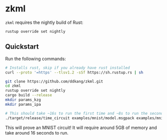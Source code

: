 # zkml

`zkml` requires the nightly build of Rust:
```
rustup override set nightly
```

## Quickstart

Run the following commands:
```sh
# Installs rust, skip if you already have rust installed
curl --proto '=https' --tlsv1.2 -sSf https://sh.rustup.rs | sh

git clone https://github.com/ddkang/zkml.git
cd zkml
rustup override set nightly
cargo build --release
mkdir params_kzg
mkdir params_ipa

# This should take ~16s to run the first time and ~8s to run the second time
./target/release/time_circuit examples/mnist/model.msgpack examples/mnist/inp.msgpack kzg
```

This will prove an MNIST circuit! It will require around 5GB of memory and take around 16 seconds to
run.

